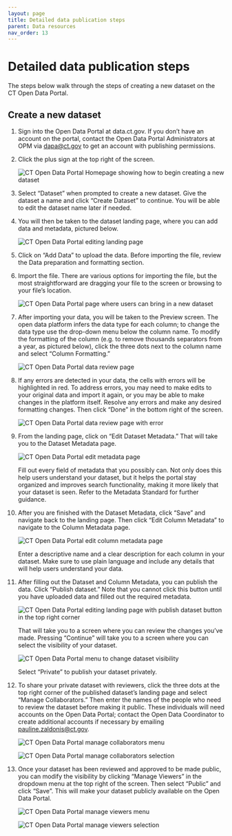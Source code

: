 ```yaml
---
layout: page
title: Detailed data publication steps
parent: Data resources
nav_order: 13
---
```


# Detailed data publication steps 

The steps below walk through the steps of creating a new dataset on the CT Open Data Portal. 

## Create a new dataset

1.	Sign into the Open Data Portal at data.ct.gov. If you don’t have an account on the portal, contact the Open Data Portal Administrators at OPM via [dapa@ct.gov](mailto:dapa@ct.gov) to get an account with publishing permissions.

2.	Click the plus sign at the top right of the screen. 

    ![CT Open Data Portal Homepage showing how to begin creating a new dataset](../assets/pub_steps_1.png)

3.	Select “Dataset” when prompted to create a new dataset. Give the dataset a name and click “Create Dataset” to continue. You will be able to edit the dataset name later if needed.

4.	 You will then be taken to the dataset landing page, where you can add data and metadata, pictured below.

     ![CT Open Data Portal editing landing page](../assets/pub_steps_2.png)

5.	Click on “Add Data” to upload the data. Before importing the file, review the Data preparation and formatting section.

6.	Import the file. There are various options for importing the file, but the most straightforward are dragging your file to the screen or browsing to your file’s location. 
 
     ![CT Open Data Portal page where users can bring in a new dataset](../assets/pub_steps_3.png)

7.	After importing your data, you will be taken to the Preview screen. The open data platform infers the data type for each column; to change the data type use the drop-down menu below the column name. To modify the formatting of the column (e.g. to remove thousands separators from a year, as pictured below), click the three dots next to the column name and select “Column Formatting.”

     ![CT Open Data Portal data review page](../assets/pub_steps_4.png)

8.	If any errors are detected in your data, the cells with errors will be highlighted in red. To address errors, you may need to make edits to your original data and import it again, or you may be able to make changes in the platform itself. Resolve any errors and make any desired formatting changes. Then click “Done” in the bottom right of the screen. 

     ![CT Open Data Portal data review page with error](../assets/pub_steps_5.png)

9.	From the landing page, click on “Edit Dataset Metadata.” That will take you to the Dataset Metadata page. 

     ![CT Open Data Portal edit metadata page](../assets/pub_steps_6.png)

    Fill out every field of metadata that you possibly can. Not only does this help users understand your dataset, but it helps the portal stay organized and improves search functionality, making it more likely that your dataset is seen. Refer to the Metadata Standard for further guidance. 


10.	After you are finished with the Dataset Metadata, click “Save” and navigate back to the landing page. Then click “Edit Column Metadata” to navigate to the Column Metadata page.

    ![CT Open Data Portal edit column metadata page](../assets/pub_steps_7.png)

    Enter a descriptive name and a clear description for each column in your dataset. Make sure to use plain language and include any details that will help users understand your data. 

11.	After filling out the Dataset and Column Metadata, you can publish the data. Click “Publish dataset.” Note that you cannot click this button until you have uploaded data and filled out the required metadata.

    ![CT Open Data Portal editing landing page with publish dataset button in the top right corner](../assets/pub_steps_8.png)

    That will take you to a screen where you can review the changes you’ve made. Pressing “Continue” will take you to a screen where you can select the visibility of your dataset. 

    ![CT Open Data Portal menu to change dataset visibility](../assets/pub_steps_9.png)

    Select “Private” to publish your dataset privately. 

12.	To share your private dataset with reviewers, click the three dots at the top right corner of the published dataset’s landing page and select “Manage Collaborators.” Then enter the names of the people who need to review the dataset before making it public. These individuals will need accounts on the Open Data Portal; contact the Open Data Coordinator to create additional accounts if necessary by emailing [pauline.zaldonis@ct.gov](mailto:pauline.zaldonis@ct.gov). 

    ![CT Open Data Portal manage collaborators menu](../assets/pub_steps_10.png)

    ![CT Open Data Portal manage collaborators selection](../assets/pub_steps_11.png)

13.	Once your dataset has been reviewed and approved to be made public, you can modify the visibility by clicking “Manage Viewers” in the dropdown menu at the top right of the screen. Then select “Public” and click “Save”. This will make your dataset publicly available on the Open Data Portal. 

    ![CT Open Data Portal manage viewers menu](../assets/pub_steps_12.png)

    ![CT Open Data Portal manage viewers selection](../assets/pub_steps_13.png)

